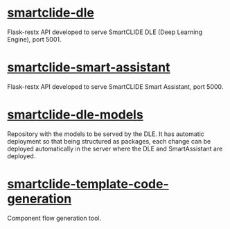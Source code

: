 <!--
   Copyright (C) 2021-2022 AIR Institute
   
   This program and the accompanying materials are made
   available under the terms of the Eclipse Public License 2.0
   which is available at https://www.eclipse.org/legal/epl-2.0/
   
   SPDX-License-Identifier: EPL-2.0
-->
# [smartclide-dle](https://github.com/eclipse-researchlabs/smartclide-smart-assistant/tree/main/smartclide-dle/smartclide-dle)
Flask-restx API developed to serve SmartCLIDE DLE (Deep Learning Engine), port 5001.

# [smartclide-smart-assistant](https://github.com/eclipse-researchlabs/smartclide-smart-assistant/tree/main/smartclide-dle/smartclide-smart-assistant)
Flask-restx API developed to serve SmartCLIDE Smart Assistant, port 5000.

# [smartclide-dle-models](https://github.com/eclipse-researchlabs/smartclide-smart-assistant/tree/main/smartclide-dle-models)
Repository with the models to be served by the DLE. It has automatic deployment so that being structured as packages, each change can be deployed automatically in the server where the DLE and SmartAssistant are deployed.

# [smartclide-template-code-generation](https://github.com/eclipse-researchlabs/smartclide-smart-assistant/tree/main/smartclide-template-code-generation)
Component flow generation tool.



